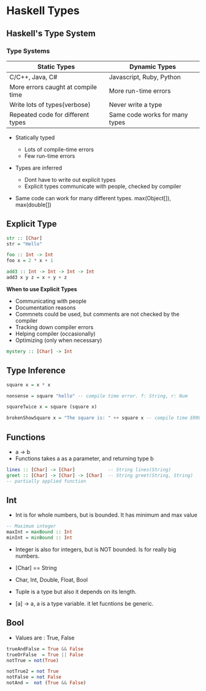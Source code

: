 # Haskell Types

## Haskell's Type System

### Type Systems

Static Types                       | Dynamic Types
-----------------------------------|-----------------------------
C/C++, Java, C#                    | Javascript, Ruby, Python
More errors caught at compile time | More run-time errors
Write lots of types(verbose)       | Never write a type
Repeated code for different types  | Same code works for many types

- Statically typed
  - Lots of compile-time errors
  - Few run-time errors

- Types are inferred
  - Dont have to write out explicit types
  - Explicit types communicate with people, checked by compiler

- Same code can work for many different types. max(Object[]), max(double[])

## Explicit Type

```haskell
str :: [Char]
str = "Hello"

foo :: Int -> Int
foo x = 2 * x + 1

add3 :: Int -> Int -> Int -> Int
add3 x y z = x + y + z
```

**When to use Explicit Types**

- Communicating with people
- Documentation reasons
- Commnets could be used, but comments are not checked by the compiler
- Tracking down compiler errors
- Helping compiler (occasionally)
- Optimizing (only when necessary)

```haskell
mystery :: [Char] -> Int
```


## Type Inference

```haskell
square x = x * x

nonsense = square "hello" -- compile time error. f: String, r: Num

squareTwice x = square (square x)

brokenShowSquare x = "The square is: " ++ square x -- compile time ERROR
```

## Functions

- a -> b
- Functions takes a as a parameter, and returning type b

```haskell
lines :: [Char] -> [Char]            -- String lines(String)
greet :: [Char] -> [Char] -> [Char]  -- String greet(String, String)
-- partially applied function
```

## Int
- Int is for whole numbers, but is bounded. It has minimum and max value

```haskell
-- Maximum integer
maxInt = maxBound :: Int
minInt = minBound :: Int
```

- Integer is also for integers, but is NOT bounded. Is for really big numbers.

- [Char] == String

- Char, Int, Double, Float, Bool

- Tuple is a type but also it depends on its length.

- [a] -> a, a is a type variable. it let fucntions be generic.

## Bool

- Values are : True, False

```haskell
trueAndFalse = True && False
trueOrFalse  = True || False
notTrue = not(True)

notTrue2 = not True
notFalse = not False
notAnd =  not (True && False)
```
